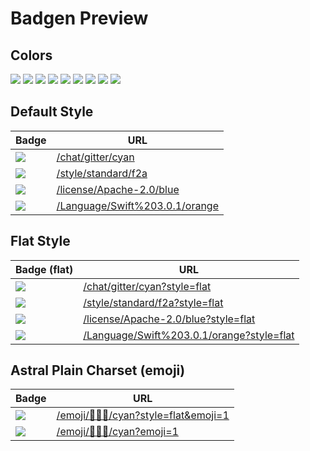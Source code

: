 # Badgen Preview

## Colors

![](/color/blue/blue)
![](/color/cyan/cyan)
![](/color/green/green)
![](/color/yellow/yellow)
![](/color/orange/orange)
![](/color/red/red)
![](/color/pink/pink)
![](/color/purple/purple)
![](/color/grey/grey)

## Default Style

| Badge | URL |
| --- | --- |
|![](/chat/gitter/cyan) | [/chat/gitter/cyan](/chat/gitter/cyan) |
|![](/style/standard/f2a) | [/style/standard/f2a](/style/standard/f2a) |
|![](/license/Apache-2.0/blue) | [/license/Apache-2.0/blue](/license/Apache-2.0/blue) |
|![](/Language/Swift%203.0.1/orange) | [/Language/Swift%203.0.1/orange](/Language/Swift%203.0.1/orange) |

## Flat Style

| Badge (flat) | URL |
| --- | --- |
|![](/chat/gitter/cyan?style=flat) | [/chat/gitter/cyan?style=flat](/chat/gitter/cyan?style=flat) |
|![](/style/standard/f2a?style=flat) | [/style/standard/f2a?style=flat](/style/standard/f2a?style=flat) |
|![](/license/Apache-2.0/blue?style=flat) | [/license/Apache-2.0/blue?style=flat](/license/Apache-2.0/blue?style=flat) |
|![](/Language/Swift%203.0.1/orange?style=flat) | [/Language/Swift%203.0.1/orange?style=flat](/Language/Swift%203.0.1/orange?style=flat) |

## Astral Plain Charset (emoji)

| Badge | URL |
| --- | --- |
|![](/emoji/💩🤱🦄/cyan?style=flat&emoji=1) | [/emoji/💩🤱🦄/cyan?style=flat&emoji=1](/emoji/💩🤱🦄/cyan?style=flat&emoji=1) |
|![](/emoji/💩🤱🦄/cyan?emoji=1) | [/emoji/💩🤱🦄/cyan?emoji=1](/emoji/💩🤱🦄/cyan?emoji=1) |
